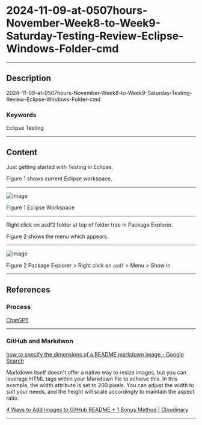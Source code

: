 # 2024-11-09-at-0507hours-November-Week8-to-Week9-Saturday-Testing-Review-Eclipse-Windows-Folder-cmd

____

## Description

2024-11-09-at-0507hours-November-Week8-to-Week9-Saturday-Testing-Review-Eclipse-Windows-Folder-cmd

### Keywords

Eclipse Testing

____

## Content

Just getting started with Testing in Eclipse.

Figure 1 shows current Eclipse workspace.

____

![image](https://github.com/user-attachments/assets/2e30ee36-6167-48cd-9236-a3e5c9db0639)

Figure 1 Eclipse Workspace

____

Right click on asdf2 folder at top of folder tree in Package Explorer.

Figure 2 shows the menu which appears.

____

![image](https://github.com/user-attachments/assets/0ca00e43-7378-4076-a132-b81e0f956623)

Figure 2 Package Explorer > Right click on `asdf` > Menu > Show In

____

## References

### Process

[ChatGPT](https://chatgpt.com/)

____

### GitHub and Markdwon

[how to specify the dimensions of a README markdown image - Google Search](https://www.google.com/search?q=how+to+specify+the+dimensions+of+a+README+markdown+image&oq=how+to+specify+the+dimensions+of+a+README+markdown+image&gs_lcrp=EgZjaHJvbWUyBggAEEUYOTIHCAEQIRigATIHCAIQIRigATIHCAMQIRiPAtIBCTI1MTAyajBqN6gCALACAA&sourceid=chrome&ie=UTF-8)

Markdown itself doesn't offer a native way to resize images, but you can leverage HTML tags within your Markdown file to achieve this. In this example, the width attribute is set to 200 pixels. You can adjust the width to suit your needs, and the height will scale accordingly to maintain the aspect ratio.

[4 Ways to Add Images to GitHub README + 1 Bonus Method | Cloudinary](https://cloudinary.com/guides/web-performance/4-ways-to-add-images-to-github-readme-1-bonus-method#:~:text=Markdown%20itself%20doesn't%20offer,Markdown%20file%20to%20achieve%20this.&text=In%20this%20example%2C%20the%20width,to%20maintain%20the%20aspect%20ratio.)

____

